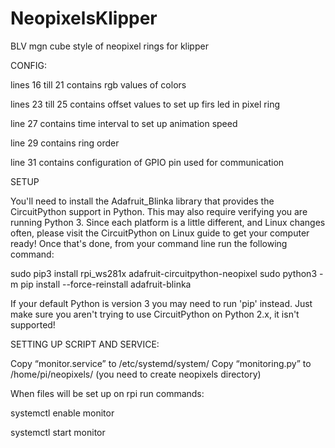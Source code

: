 # NeopixelsKlipper
BLV mgn cube style of neopixel rings for klipper


CONFIG:

lines 16 till 21 contains rgb values of colors

lines 23 till 25 contains offset values to set up firs led in pixel ring

line 27 contains time interval to set up animation speed

line 29 contains ring order

line 31 contains configuration of GPIO pin used for communication

SETUP

You'll need to install the Adafruit_Blinka library that provides the CircuitPython support in Python. This may also require verifying you are running Python 3. 
Since each platform is a little different, and Linux changes often, please visit the CircuitPython on Linux guide to get your computer ready!
Once that's done, from your command line run the following command: 

sudo pip3 install rpi_ws281x adafruit-circuitpython-neopixel sudo python3 -m pip install --force-reinstall adafruit-blinka

If your default Python is version 3 you may need to run 'pip' instead. Just make sure you aren't trying to use CircuitPython on Python 2.x, it isn't supported!

SETTING UP SCRIPT AND SERVICE:

Copy “monitor.service” to /etc/systemd/system/
Copy “monitoring.py” to /home/pi/neopixels/ (you need to create neopixels directory)

When files will be set up on rpi run commands:

systemctl enable monitor

systemctl start monitor
